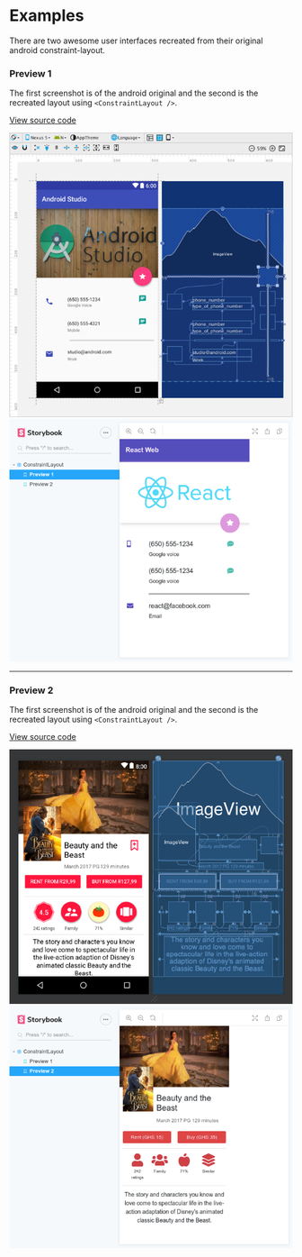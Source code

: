 # Examples

There are two awesome user interfaces recreated from their original android constraint-layout.

### Preview 1

The first screenshot is of the android original and the second is the recreated layout using `<ConstraintLayout />`.

[View source code](./preview1/index.jsx)

![](./preview1/android-constraint-layout.png)
![](./preview1/react-constraint-layout.png)

---

### Preview 2

The first screenshot is of the android original and the second is the recreated layout using `<ConstraintLayout />`.

[View source code](./preview2/index.jsx)

![](./preview2/android-constraint-layout.png)
![](./preview2/react-constraint-layout.png)
